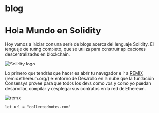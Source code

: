 # blog


# Hola Mundo en Solidity

Hoy vamos a iniciar con una serie de blogs acerca del lenguaje Solidity. El lenguaje de turing completo, que se utiliza para construir aplicaciones descentralizadas en blockchain. 


![Solidity logo](https://tse2.mm.bing.net/th?id=OIP.q1ZB9gfVi4H889i4maOgZgHaCi&pid=Api)

Lo primero que tendrás que hacer es abrir tu navegador e ir a [REMIX](remix.ethereum.org/) (remix.ethereum.org/) el entorno de Desarollo en la nube que la fundación Consensys provee para que todos los devs como vos y como yo puedan desarrollar, compilar y desplegar sus contratos en la red de Ethereum. 

![remix](https://miro.medium.com/max/3840/0*0LAyWqyu0QBLtbWD.jpeg)

```solidity
let url = "collectednotes.com"
```




